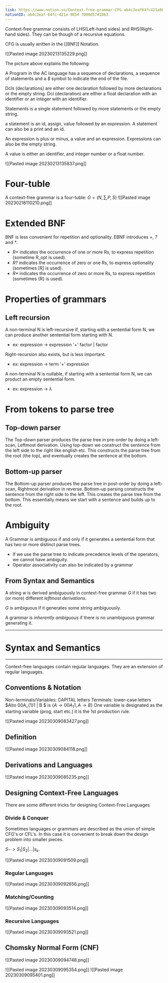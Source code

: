 ```yaml
---
link: https://www.notion.so/Context-free-grammar-CFG-ab4c3eaf64fc421a98547000d5741863
notionID: ab4c3eaf-64fc-421a-9854-7000d5741863
---
```

Context-free grammar consists of LHS(Left-hand sides) and RHS(Right-hand sides).
They can be though of a recursive equations.

CFG is usually written in the [[BNF]] Notation.


![[Pasted image 20230213135229.png]]

The picture above explains the following:

A Program in the AC language has a sequence of declarations, a sequence of statements and a *$* symbol to indicate the end of the file.

Dcls (declarations) are either one declaration followed by more declarations or the empty string.
Dcl (declaration) are either a float declaration with an identifier or an integer with an identifier.

Statements is a single statement followed by more statements or the empty string.

a statement is an id, assign, value followed by an expression.
A statement can also be a print and an id.

An expression is plus or minus, a value and an expression. Expressions can also be the empty string.

A value is either an identifier, and integer number or a float number.

![[Pasted image 20230213135837.png]]

# Four-tuble
A context-free grammar is a four-tuble:
$G=(N,\sum,P,S)$
![[Pasted image 20230218110210.png]]


# Extended BNF
BNF is less convenient for repetition and optionality. EBNF introduces *+*, *?* and *\**.
- *R+* indicates the occurrence of one or more Rs, to express repetition (sometime R_opt is used).
- *R?* indicates the occurrence of zero or one Rs, to express optionality (sometimes \[R\] is used).
- *R\** indicates the occurrence of zero or more Rs, to express repetition (sometimes {R} is used).

# Properties of grammars
## Left recursion
A non-terminal N is left-recursive if, starting with a sentential form N, we can produce another sentential form starting with N.
- ex: expression -> expression '+' factor | factor

Right-recursion also exists, but is less important.
- ex: expression -> term '+' expression

A non-terminal N is nullable, if starting with a sentential form N, we can product an empty sentential form.
- ex: expression -> $\lambda$


# From tokens to parse tree
## Top-down parser
The Top-down parser produces the parse tree in pre-order by doing a left-scan, Leftmost derivation. Using top-down we construct the sentence from the left side to the right like english etc. This constructs the parse tree from the root (the top), and eventually creates the sentence at the bottom.

## Bottom-up parser
The Bottom-up parser produces the parse tree in post-order by doing a left-scan, Rightmost derivation in reverse.
Bottom-up parsing constructs the sentence from the right side to the left. This creates the parse tree from the bottom. This essentially means we start with a sentence and builds up to the root.


# Ambiguity
A Grammar is ambiguous if and only if it generates a sentential form that has two or more distinct parse trees.

* If we use the parse tree to indicate precedence levels of the operators, we cannot have ambiguity.
* Operator associativity can also be indicated by a grammar

## From Syntax and Semantics

A string *w* is derived ambiguously in context-free grammar *G* if it has two (or more) different *leftmost derivations*.

*G* is ambiguous if it generates some string ambiguously.

A grammar is *inherently ambiguous* if there is no unambiguous grammar generating it.



---
# Syntax and Semantics
---

Context-free languages contain regular languages. They are an extension of regular languages.

## Conventions & Notation
Non-terminals/Variables: CAPITAL letters
Terminals: lower-case letters
	$A\to 00A_{1}1 | B $ is {$A \to 00A_{1}1, A \to B$}
One variable is designated as the starting variable (prog, start etc.) it is the 1st production rule.

![[Pasted image 20230309083427.png]]

## Definition
![[Pasted image 20230309084118.png]]

## Derivations and Languages
![[Pasted image 20230309085235.png]]



## Designing Context-Free Languages
There are some different tricks for designing Context-Free Languages

### Divide & Conquer
Sometimes languages or grammars are described as the union of simple CFG's or CFL's. In this case it is convenient to break down the design problem into smaller pieces.

$S -> S_1 | S_{2} | \dots | s_{k}$.

![[Pasted image 20230309091509.png]]

### Regular Languages
![[Pasted image 20230309092656.png]]

### Matching/Counting
![[Pasted image 20230309093514.png]]

### Recursive Languages
![[Pasted image 20230309093521.png]]


## Chomsky Normal Form (CNF)
![[Pasted image 20230309094748.png]]

![[Pasted image 20230309095354.png]]
![[Pasted image 20230309095401.png]]

